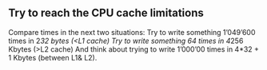 ## Try to reach the CPU cache limitations

Compare times in the next two situations:
Try to write something 1’049’600 times in 2*32 bytes (<L1 cache)
Try to write something  64 times in 4*256 Kbytes (>L2 cache)
And think about trying to write 1’000’00 times in 4*32 + 1 Kbytes (between L1& L2).